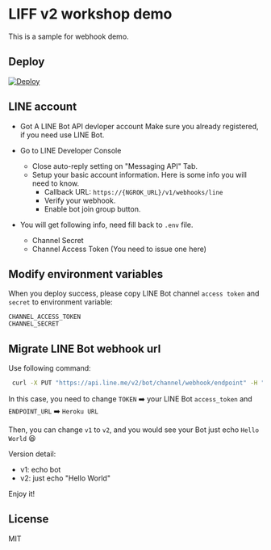 # LIFF v2 workshop demo

This is a sample for webhook demo.

## Deploy

[![Deploy](https://www.herokucdn.com/deploy/button.svg)](https://heroku.com/deploy?template=https://github.com/louis70109/line-webhook-demo)

## LINE account

- Got A LINE Bot API devloper account
  Make sure you already registered, if you need use LINE Bot.

- Go to LINE Developer Console
  - Close auto-reply setting on "Messaging API" Tab.
  - Setup your basic account information. Here is some info you will need to know.
    - Callback URL: `https://{NGROK_URL}/v1/webhooks/line`
    - Verify your webhook.
    - Enable bot join group button.
- You will get following info, need fill back to `.env` file.
  - Channel Secret
  - Channel Access Token (You need to issue one here)

## Modify environment variables

When you deploy success, please copy LINE Bot channel `access token` and `secret` to environment variable:

```
CHANNEL_ACCESS_TOKEN
CHANNEL_SECRET
```

## Migrate LINE Bot webhook url

Use following command:

```bash
 curl -X PUT "https://api.line.me/v2/bot/channel/webhook/endpoint" -H "Content-Type: application/json" -H "Authorization: Bearer TOKEN" -d '{"endpoint": "https://ENDPOINT_URL/v1/webhooks/line"}'
```

In this case, you need to change `TOKEN` ➡️ your LINE Bot `access_token` and `ENDPOINT_URL` ➡️ `Heroku URL`

Then, you can change `v1` to `v2`, and you would see your Bot just echo `Hello World` 😆

Version detail:

- v1: echo bot
- v2: just echo "Hello World"

Enjoy it!

## License

MIT
